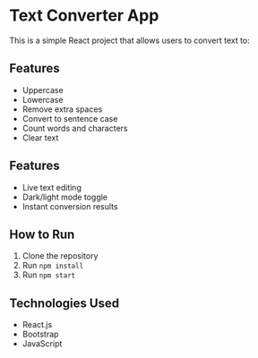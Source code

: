 # Text Converter App

This is a simple React project that allows users to convert text to:
## Features
- Uppercase
- Lowercase
- Remove extra spaces
- Convert to sentence case 
- Count words and characters
- Clear text  

## Features
- Live text editing
- Dark/light mode toggle
- Instant conversion results

## How to Run
1. Clone the repository
2. Run `npm install`
3. Run `npm start`

## Technologies Used
- React.js
- Bootstrap
- JavaScript

